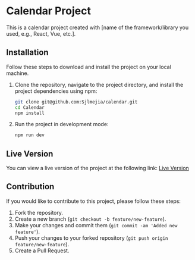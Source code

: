 # Calendar Project

This is a calendar project created with [name of the framework/library you used, e.g., React, Vue, etc.].

## Installation

Follow these steps to download and install the project on your local machine.

1. Clone the repository, navigate to the project directory, and install the project dependencies using npm:

    ```bash
    git clone git@github.com:Sjlmejia/calendar.git
    cd Calendar
    npm install
    ```

2. Run the project in development mode:

    ```bash
    npm run dev
    ```

## Live Version

You can view a live version of the project at the following link: [Live Version](https://calendar-kappa-one.vercel.app/)

## Contribution

If you would like to contribute to this project, please follow these steps:

1. Fork the repository.
2. Create a new branch (`git checkout -b feature/new-feature`).
3. Make your changes and commit them (`git commit -am 'Added new feature'`).
4. Push your changes to your forked repository (`git push origin feature/new-feature`).
5. Create a Pull Request.
